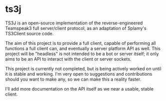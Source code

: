 # ts3j
TS3J is an open-source implementation of the reverse-engineered Teamspeak3 full server/client protocol, as an adaptation of Splamy's TS3Client source code.

The aim of this project is to provide a full client, capable of performing all functions a full client can, and eventually a server platform API as well.  This project will be "headless" is not intended to be a bot or server itself; it only aims to be an API to interact with the client or server sockets.

This project is currently not completed, but is being actively worked on until it is stable and working.  I'm very open to suggestions and contributions should you want to make any, so we can make this a reality faster.

I'll add more documentation on the API itself as we near a usable, stable client.
